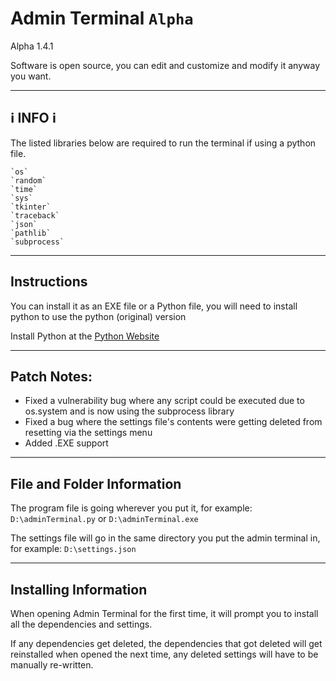 # Admin Terminal `Alpha`

Alpha 1.4.1

Software is open source, you can edit and customize and modify it anyway you want.

---

## ℹ️ INFO ℹ️

The listed libraries below are required to run the terminal if using a python file.

    `os`
    `random`
    `time`
    `sys`
    `tkinter`
    `traceback`
    `json`
    `pathlib`
    `subprocess`

---

## Instructions

You can install it as an EXE file or a Python file, you will need to install python to use the python (original) version

Install Python at the [Python Website](https://www.python.org)

---

## Patch Notes:
-   Fixed a vulnerability bug where any script could be executed due to os.system and is now using the subprocess library
-   Fixed a bug where the settings file's contents were getting deleted from resetting via the settings menu
-   Added .EXE support

---

## File and Folder Information

The program file is going wherever you put it, for example: `D:\adminTerminal.py` or `D:\adminTerminal.exe`

The settings file will go in the same directory you put the admin terminal in, for example: `D:\settings.json`

---

## Installing Information

When opening Admin Terminal for the first time, it will prompt you to install all the dependencies and settings.

If any dependencies get deleted, the dependencies that got deleted will get reinstalled when opened the next time, any deleted settings will have to be manually re-written.
